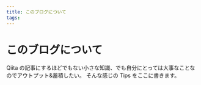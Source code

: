 ```yaml
---
title: このブログについて
tags:
---
```


# このブログについて

Qiita の記事にするほどでもない小さな知識、でも自分にとっては大事なことなのでアウトプット&蓄積したい。
そんな感じの Tips をここに書きます。
